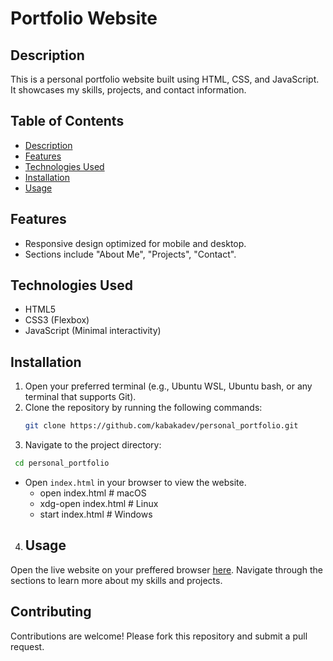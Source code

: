 # Portfolio Website
## Description
This is a personal portfolio website built using HTML, CSS, and JavaScript. It showcases my skills, projects, and contact information.
## Table of Contents
- [Description](#description)
- [Features](#features)
- [Technologies Used](#technologies-used)
- [Installation](#installation)
- [Usage](#usage)
## Features
- Responsive design optimized for mobile and desktop.
- Sections include "About Me", "Projects", "Contact".
## Technologies Used
- HTML5
- CSS3 (Flexbox)
- JavaScript (Minimal interactivity)
## Installation
1. Open your preferred terminal (e.g., Ubuntu WSL, Ubuntu bash, or any terminal that supports Git).
2. Clone the repository by running the following commands:
   ```bash
   git clone https://github.com/kabakadev/personal_portfolio.git
   ```
3. Navigate to the project directory:
  ```bash
   cd personal_portfolio
  ```
- Open `index.html` in your browser to view the website. 
  * open index.html  # macOS
  * xdg-open index.html  # Linux
  * start index.html  # Windows

4. ## Usage
Open the live website on your preffered browser [here](https://kabakadev.github.io/personal_portfolio//). Navigate through the sections to learn more about my skills and projects.
## Contributing
Contributions are welcome! Please fork this repository and submit a pull request.



